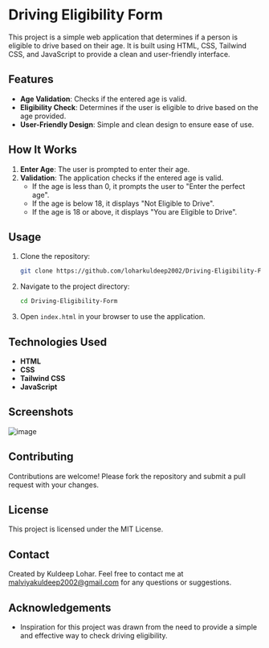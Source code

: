 # Driving Eligibility Form

This project is a simple web application that determines if a person is eligible to drive based on their age. It is built using HTML, CSS, Tailwind CSS, and JavaScript to provide a clean and user-friendly interface.

## Features

- **Age Validation**: Checks if the entered age is valid.
- **Eligibility Check**: Determines if the user is eligible to drive based on the age provided.
- **User-Friendly Design**: Simple and clean design to ensure ease of use.

## How It Works

1. **Enter Age**: The user is prompted to enter their age.
2. **Validation**: The application checks if the entered age is valid.
   - If the age is less than 0, it prompts the user to "Enter the perfect age".
   - If the age is below 18, it displays "Not Eligible to Drive".
   - If the age is 18 or above, it displays "You are Eligible to Drive".

## Usage

1. Clone the repository:
    ```bash
    git clone https://github.com/loharkuldeep2002/Driving-Eligibility-Form.git
    ```
2. Navigate to the project directory:
    ```bash
    cd Driving-Eligibility-Form
    ```
3. Open `index.html` in your browser to use the application.

## Technologies Used

- **HTML**
- **CSS**
- **Tailwind CSS**
- **JavaScript**

## Screenshots

![image](https://github.com/user-attachments/assets/a21813c8-4270-49b4-b553-9cd16c03873f)


## Contributing

Contributions are welcome! Please fork the repository and submit a pull request with your changes.

## License

This project is licensed under the MIT License.

## Contact

Created by Kuldeep Lohar. Feel free to contact me at [malviyakuldeep2002@gmail.com](mailto:malviyakuldeep2002@gmail.com) for any questions or suggestions.

## Acknowledgements

- Inspiration for this project was drawn from the need to provide a simple and effective way to check driving eligibility.
